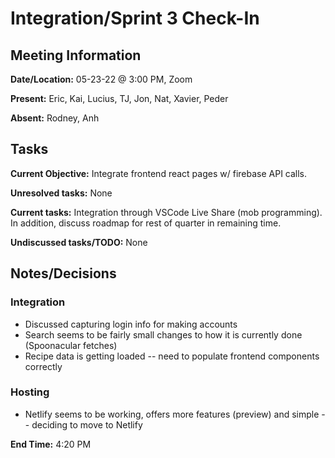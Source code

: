 # Integration/Sprint 3 Check-In

## Meeting Information

**Date/Location:** 05-23-22 @ 3:00 PM, Zoom

**Present:** Eric, Kai, Lucius, TJ, Jon,  Nat, Xavier, Peder

**Absent:** Rodney, Anh 

## Tasks

**Current Objective:** Integrate frontend react pages w/ firebase API calls.

**Unresolved tasks:** None

**Current tasks:** Integration through VSCode Live Share (mob programming). In addition, discuss roadmap for rest of quarter in remaining time.

**Undiscussed tasks/TODO:** None

## Notes/Decisions

### Integration
* Discussed capturing login info for making accounts
* Search seems to be fairly small changes to how it is currently done (Spoonacular fetches)
* Recipe data is getting loaded -- need to populate frontend components correctly

### Hosting
* Netlify seems to be working, offers more features (preview) and simple -- deciding to move to Netlify

**End Time:** 4:20 PM
